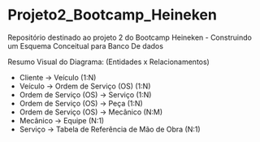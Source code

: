 # Projeto2_Bootcamp_Heineken

Repositório destinado ao projeto 2 do Bootcamp Heineken - Construindo um Esquema Conceitual para Banco De dados

Resumo Visual do Diagrama: (Entidades x Relacionamentos)
- Cliente -> Veículo (1:N)
- Veículo -> Ordem de Serviço (OS) (1:N)
- Ordem de Serviço (OS) -> Serviço (1:N)
- Ordem de Serviço (OS) -> Peça (1:N)
- Ordem de Serviço (OS) -> Mecânico (N:M)
- Mecânico -> Equipe (N:1)
- Serviço -> Tabela de Referência de Mão de Obra (N:1)
